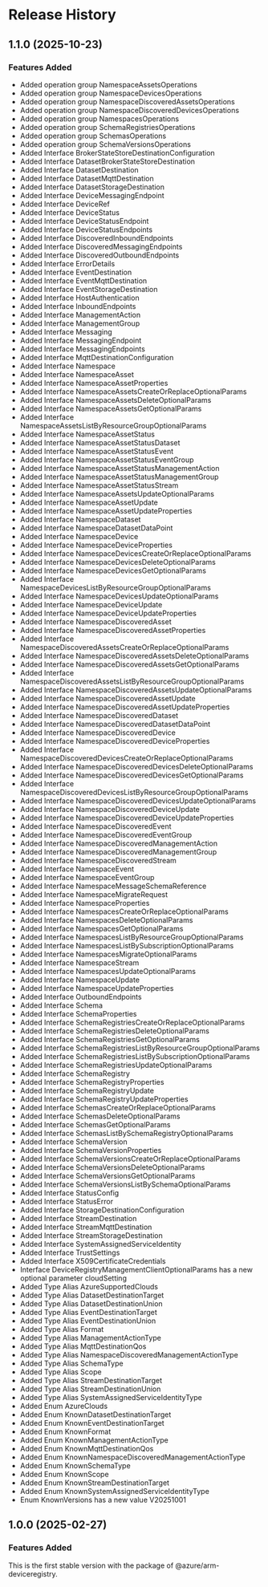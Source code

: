 # Release History

## 1.1.0 (2025-10-23)

### Features Added
  - Added operation group NamespaceAssetsOperations
  - Added operation group NamespaceDevicesOperations
  - Added operation group NamespaceDiscoveredAssetsOperations
  - Added operation group NamespaceDiscoveredDevicesOperations
  - Added operation group NamespacesOperations
  - Added operation group SchemaRegistriesOperations
  - Added operation group SchemasOperations
  - Added operation group SchemaVersionsOperations
  - Added Interface BrokerStateStoreDestinationConfiguration
  - Added Interface DatasetBrokerStateStoreDestination
  - Added Interface DatasetDestination
  - Added Interface DatasetMqttDestination
  - Added Interface DatasetStorageDestination
  - Added Interface DeviceMessagingEndpoint
  - Added Interface DeviceRef
  - Added Interface DeviceStatus
  - Added Interface DeviceStatusEndpoint
  - Added Interface DeviceStatusEndpoints
  - Added Interface DiscoveredInboundEndpoints
  - Added Interface DiscoveredMessagingEndpoints
  - Added Interface DiscoveredOutboundEndpoints
  - Added Interface ErrorDetails
  - Added Interface EventDestination
  - Added Interface EventMqttDestination
  - Added Interface EventStorageDestination
  - Added Interface HostAuthentication
  - Added Interface InboundEndpoints
  - Added Interface ManagementAction
  - Added Interface ManagementGroup
  - Added Interface Messaging
  - Added Interface MessagingEndpoint
  - Added Interface MessagingEndpoints
  - Added Interface MqttDestinationConfiguration
  - Added Interface Namespace
  - Added Interface NamespaceAsset
  - Added Interface NamespaceAssetProperties
  - Added Interface NamespaceAssetsCreateOrReplaceOptionalParams
  - Added Interface NamespaceAssetsDeleteOptionalParams
  - Added Interface NamespaceAssetsGetOptionalParams
  - Added Interface NamespaceAssetsListByResourceGroupOptionalParams
  - Added Interface NamespaceAssetStatus
  - Added Interface NamespaceAssetStatusDataset
  - Added Interface NamespaceAssetStatusEvent
  - Added Interface NamespaceAssetStatusEventGroup
  - Added Interface NamespaceAssetStatusManagementAction
  - Added Interface NamespaceAssetStatusManagementGroup
  - Added Interface NamespaceAssetStatusStream
  - Added Interface NamespaceAssetsUpdateOptionalParams
  - Added Interface NamespaceAssetUpdate
  - Added Interface NamespaceAssetUpdateProperties
  - Added Interface NamespaceDataset
  - Added Interface NamespaceDatasetDataPoint
  - Added Interface NamespaceDevice
  - Added Interface NamespaceDeviceProperties
  - Added Interface NamespaceDevicesCreateOrReplaceOptionalParams
  - Added Interface NamespaceDevicesDeleteOptionalParams
  - Added Interface NamespaceDevicesGetOptionalParams
  - Added Interface NamespaceDevicesListByResourceGroupOptionalParams
  - Added Interface NamespaceDevicesUpdateOptionalParams
  - Added Interface NamespaceDeviceUpdate
  - Added Interface NamespaceDeviceUpdateProperties
  - Added Interface NamespaceDiscoveredAsset
  - Added Interface NamespaceDiscoveredAssetProperties
  - Added Interface NamespaceDiscoveredAssetsCreateOrReplaceOptionalParams
  - Added Interface NamespaceDiscoveredAssetsDeleteOptionalParams
  - Added Interface NamespaceDiscoveredAssetsGetOptionalParams
  - Added Interface NamespaceDiscoveredAssetsListByResourceGroupOptionalParams
  - Added Interface NamespaceDiscoveredAssetsUpdateOptionalParams
  - Added Interface NamespaceDiscoveredAssetUpdate
  - Added Interface NamespaceDiscoveredAssetUpdateProperties
  - Added Interface NamespaceDiscoveredDataset
  - Added Interface NamespaceDiscoveredDatasetDataPoint
  - Added Interface NamespaceDiscoveredDevice
  - Added Interface NamespaceDiscoveredDeviceProperties
  - Added Interface NamespaceDiscoveredDevicesCreateOrReplaceOptionalParams
  - Added Interface NamespaceDiscoveredDevicesDeleteOptionalParams
  - Added Interface NamespaceDiscoveredDevicesGetOptionalParams
  - Added Interface NamespaceDiscoveredDevicesListByResourceGroupOptionalParams
  - Added Interface NamespaceDiscoveredDevicesUpdateOptionalParams
  - Added Interface NamespaceDiscoveredDeviceUpdate
  - Added Interface NamespaceDiscoveredDeviceUpdateProperties
  - Added Interface NamespaceDiscoveredEvent
  - Added Interface NamespaceDiscoveredEventGroup
  - Added Interface NamespaceDiscoveredManagementAction
  - Added Interface NamespaceDiscoveredManagementGroup
  - Added Interface NamespaceDiscoveredStream
  - Added Interface NamespaceEvent
  - Added Interface NamespaceEventGroup
  - Added Interface NamespaceMessageSchemaReference
  - Added Interface NamespaceMigrateRequest
  - Added Interface NamespaceProperties
  - Added Interface NamespacesCreateOrReplaceOptionalParams
  - Added Interface NamespacesDeleteOptionalParams
  - Added Interface NamespacesGetOptionalParams
  - Added Interface NamespacesListByResourceGroupOptionalParams
  - Added Interface NamespacesListBySubscriptionOptionalParams
  - Added Interface NamespacesMigrateOptionalParams
  - Added Interface NamespaceStream
  - Added Interface NamespacesUpdateOptionalParams
  - Added Interface NamespaceUpdate
  - Added Interface NamespaceUpdateProperties
  - Added Interface OutboundEndpoints
  - Added Interface Schema
  - Added Interface SchemaProperties
  - Added Interface SchemaRegistriesCreateOrReplaceOptionalParams
  - Added Interface SchemaRegistriesDeleteOptionalParams
  - Added Interface SchemaRegistriesGetOptionalParams
  - Added Interface SchemaRegistriesListByResourceGroupOptionalParams
  - Added Interface SchemaRegistriesListBySubscriptionOptionalParams
  - Added Interface SchemaRegistriesUpdateOptionalParams
  - Added Interface SchemaRegistry
  - Added Interface SchemaRegistryProperties
  - Added Interface SchemaRegistryUpdate
  - Added Interface SchemaRegistryUpdateProperties
  - Added Interface SchemasCreateOrReplaceOptionalParams
  - Added Interface SchemasDeleteOptionalParams
  - Added Interface SchemasGetOptionalParams
  - Added Interface SchemasListBySchemaRegistryOptionalParams
  - Added Interface SchemaVersion
  - Added Interface SchemaVersionProperties
  - Added Interface SchemaVersionsCreateOrReplaceOptionalParams
  - Added Interface SchemaVersionsDeleteOptionalParams
  - Added Interface SchemaVersionsGetOptionalParams
  - Added Interface SchemaVersionsListBySchemaOptionalParams
  - Added Interface StatusConfig
  - Added Interface StatusError
  - Added Interface StorageDestinationConfiguration
  - Added Interface StreamDestination
  - Added Interface StreamMqttDestination
  - Added Interface StreamStorageDestination
  - Added Interface SystemAssignedServiceIdentity
  - Added Interface TrustSettings
  - Added Interface X509CertificateCredentials
  - Interface DeviceRegistryManagementClientOptionalParams has a new optional parameter cloudSetting
  - Added Type Alias AzureSupportedClouds
  - Added Type Alias DatasetDestinationTarget
  - Added Type Alias DatasetDestinationUnion
  - Added Type Alias EventDestinationTarget
  - Added Type Alias EventDestinationUnion
  - Added Type Alias Format
  - Added Type Alias ManagementActionType
  - Added Type Alias MqttDestinationQos
  - Added Type Alias NamespaceDiscoveredManagementActionType
  - Added Type Alias SchemaType
  - Added Type Alias Scope
  - Added Type Alias StreamDestinationTarget
  - Added Type Alias StreamDestinationUnion
  - Added Type Alias SystemAssignedServiceIdentityType
  - Added Enum AzureClouds
  - Added Enum KnownDatasetDestinationTarget
  - Added Enum KnownEventDestinationTarget
  - Added Enum KnownFormat
  - Added Enum KnownManagementActionType
  - Added Enum KnownMqttDestinationQos
  - Added Enum KnownNamespaceDiscoveredManagementActionType
  - Added Enum KnownSchemaType
  - Added Enum KnownScope
  - Added Enum KnownStreamDestinationTarget
  - Added Enum KnownSystemAssignedServiceIdentityType
  - Enum KnownVersions has a new value V20251001

    
## 1.0.0 (2025-02-27)

### Features Added

This is the first stable version with the package of @azure/arm-deviceregistry.
